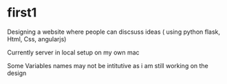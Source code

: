 # first1


Designing a website where people can discsuss ideas ( using python flask, Html, Css, angularjs)

Currently server in local setup on my own mac

Some Variables names may not be intitutive as i am still working on the design


